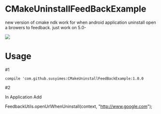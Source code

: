 # CMakeUninstallFeedBackExample
new version of cmake ndk work for when android application uninstall open a browers to feedback. just work on 5.0- 

[![](https://www.jitpack.io/v/susyimes/CMakeUninstallFeedBackExample.svg)](https://www.jitpack.io/#susyimes/CMakeUninstallFeedBackExample)
# Usage 

#1
```
compile 'com.github.susyimes:CMakeUninstallFeedBackExample:1.0.0
```
#2

In Application Add

FeedbackUtils.openUrlWhenUninstall(context, "http://www.google.com");
